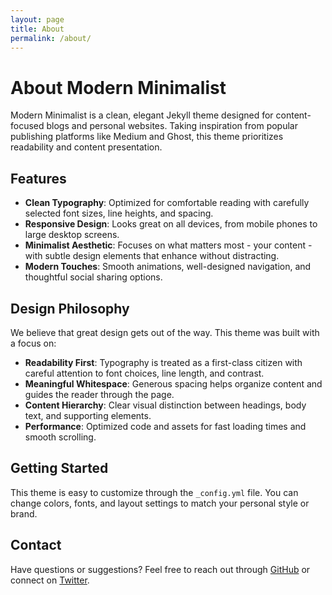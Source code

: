 ```yaml
---
layout: page
title: About
permalink: /about/
---
```


# About Modern Minimalist

Modern Minimalist is a clean, elegant Jekyll theme designed for content-focused blogs and personal websites. Taking inspiration from popular publishing platforms like Medium and Ghost, this theme prioritizes readability and content presentation.

## Features

- **Clean Typography**: Optimized for comfortable reading with carefully selected font sizes, line heights, and spacing.
- **Responsive Design**: Looks great on all devices, from mobile phones to large desktop screens.
- **Minimalist Aesthetic**: Focuses on what matters most - your content - with subtle design elements that enhance without distracting.
- **Modern Touches**: Smooth animations, well-designed navigation, and thoughtful social sharing options.

## Design Philosophy

We believe that great design gets out of the way. This theme was built with a focus on:

- **Readability First**: Typography is treated as a first-class citizen with careful attention to font choices, line length, and contrast.
- **Meaningful Whitespace**: Generous spacing helps organize content and guides the reader through the page.
- **Content Hierarchy**: Clear visual distinction between headings, body text, and supporting elements.
- **Performance**: Optimized code and assets for fast loading times and smooth scrolling.

## Getting Started

This theme is easy to customize through the `_config.yml` file. You can change colors, fonts, and layout settings to match your personal style or brand.

## Contact

Have questions or suggestions? Feel free to reach out through [GitHub](https://github.com/) or connect on [Twitter](https://twitter.com/).